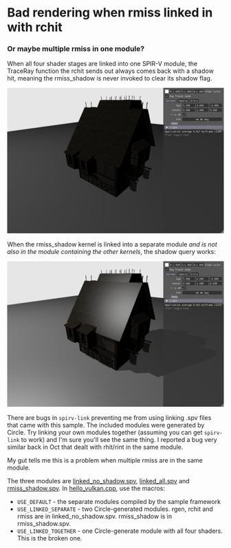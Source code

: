﻿# Bad rendering when rmiss linked in with rchit
### Or maybe multiple rmiss in one module?

When all four shader stages are linked into one SPIR-V module, the TraceRay function the rchit sends out always comes back with a shadow hit, meaning the rmiss_shadow is never invoked to clear its shadow flag.

![bad](linked_together.png)

When the rmiss_shadow kernel is linked into a separate module _and is not also in the module containing the other kernels_, the shadow query works:

![good](linked_separate.png)

There are bugs in `spirv-link` preventing me from using linking .spv files that came with this sample. The included modules were generated by Circle. Try linking your own modules together (assuming you can get `spirv-link` to work) and I'm sure you'll see the same thing. I reported a bug very similar back in Oct that dealt with rhit/rint in the same module.

My gut tells me this is a problem when multiple rmiss are in the same module.

The three modules are [linked_no_shadow.spv](ray_tracing__simple/shaders/linked_no_shadow.spv), [linked_all.spv](ray_tracing__simple/shaders/linked_all.spv) and [rmiss_shadow.spv](ray_tracing__simple/shaders/rmiss_shadow.spv). In [hello_vulkan.cpp](ray_tracing__simple/hello_vulkan.cpp), use the macros:
* `USE_DEFAULT` - the separate modules compiled by the sample framework
* `USE_LINKED_SEPARATE` - two Circle-generated modules. rgen, rchit and rmiss are in linked_no_shadow.spv. rmiss_shadow is in rmiss_shadow.spv.
* `USE_LINKED_TOGETHER` - one Circle-generate module with all four shaders. This is the broken one.